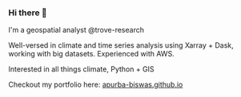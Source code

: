 ### Hi there 👋

I'm a geospatial analyst @trove-research

Well-versed in climate and time series analysis using Xarray + Dask, working with big datasets. Experienced with AWS.

Interested in all things climate, Python + GIS

Checkout my portfolio here: [apurba-biswas.github.io](https://apurba-biswas.github.io/)

